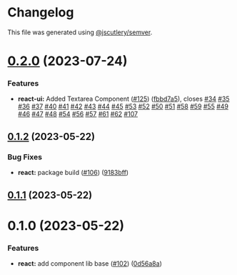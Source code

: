 # Changelog

This file was generated using [@jscutlery/semver](https://github.com/jscutlery/semver).

# [0.2.0](https://bitbucket.ria.ee/scm/gh/e-gov-cvi/compare/react-ui-0.1.2...react-ui-0.2.0) (2023-07-24)


### Features

* **react-ui:** Added Textarea Component ([#125](https://bitbucket.ria.ee/scm/gh/e-gov-cvi/issues/125)) ([fbbd7a5](https://bitbucket.ria.ee/scm/gh/e-gov-cvi/commits/fbbd7a5933d6b39a3e107fb87834e58d1c0ff153)), closes [#34](https://bitbucket.ria.ee/scm/gh/e-gov-cvi/issue/34) [#35](https://bitbucket.ria.ee/scm/gh/e-gov-cvi/issue/35) [#36](https://bitbucket.ria.ee/scm/gh/e-gov-cvi/issue/36) [#37](https://bitbucket.ria.ee/scm/gh/e-gov-cvi/issue/37) [#40](https://bitbucket.ria.ee/scm/gh/e-gov-cvi/issue/40) [#41](https://bitbucket.ria.ee/scm/gh/e-gov-cvi/issue/41) [#42](https://bitbucket.ria.ee/scm/gh/e-gov-cvi/issue/42) [#43](https://bitbucket.ria.ee/scm/gh/e-gov-cvi/issue/43) [#44](https://bitbucket.ria.ee/scm/gh/e-gov-cvi/issue/44) [#45](https://bitbucket.ria.ee/scm/gh/e-gov-cvi/issue/45) [#53](https://bitbucket.ria.ee/scm/gh/e-gov-cvi/issue/53) [#52](https://bitbucket.ria.ee/scm/gh/e-gov-cvi/issue/52) [#50](https://bitbucket.ria.ee/scm/gh/e-gov-cvi/issue/50) [#51](https://bitbucket.ria.ee/scm/gh/e-gov-cvi/issue/51) [#58](https://bitbucket.ria.ee/scm/gh/e-gov-cvi/issue/58) [#59](https://bitbucket.ria.ee/scm/gh/e-gov-cvi/issue/59) [#55](https://bitbucket.ria.ee/scm/gh/e-gov-cvi/issue/55) [#49](https://bitbucket.ria.ee/scm/gh/e-gov-cvi/issue/49) [#46](https://bitbucket.ria.ee/scm/gh/e-gov-cvi/issue/46) [#47](https://bitbucket.ria.ee/scm/gh/e-gov-cvi/issue/47) [#48](https://bitbucket.ria.ee/scm/gh/e-gov-cvi/issue/48) [#54](https://bitbucket.ria.ee/scm/gh/e-gov-cvi/issue/54) [#56](https://bitbucket.ria.ee/scm/gh/e-gov-cvi/issue/56) [#57](https://bitbucket.ria.ee/scm/gh/e-gov-cvi/issue/57) [#61](https://bitbucket.ria.ee/scm/gh/e-gov-cvi/issue/61) [#62](https://bitbucket.ria.ee/scm/gh/e-gov-cvi/issue/62) [#107](https://bitbucket.ria.ee/scm/gh/e-gov-cvi/issue/107)



## [0.1.2](https://bitbucket.ria.ee/scm/gh/e-gov-cvi/compare/react-ui-0.1.1...react-ui-0.1.2) (2023-05-22)


### Bug Fixes

* **react:** package build ([#106](https://bitbucket.ria.ee/scm/gh/e-gov-cvi/issues/106)) ([9183bff](https://bitbucket.ria.ee/scm/gh/e-gov-cvi/commits/9183bfff4ecd33d0ef72771ae10136b985567d5d))



## [0.1.1](https://bitbucket.ria.ee/scm/gh/e-gov-cvi/compare/react-ui-0.1.0...react-ui-0.1.1) (2023-05-22)



# 0.1.0 (2023-05-22)


### Features

* **react:** add component lib base ([#102](https://bitbucket.ria.ee/scm/gh/e-gov-cvi/issues/102)) ([0d56a8a](https://bitbucket.ria.ee/scm/gh/e-gov-cvi/commits/0d56a8ac90746add2f07449dcfee991e3e678e36))
